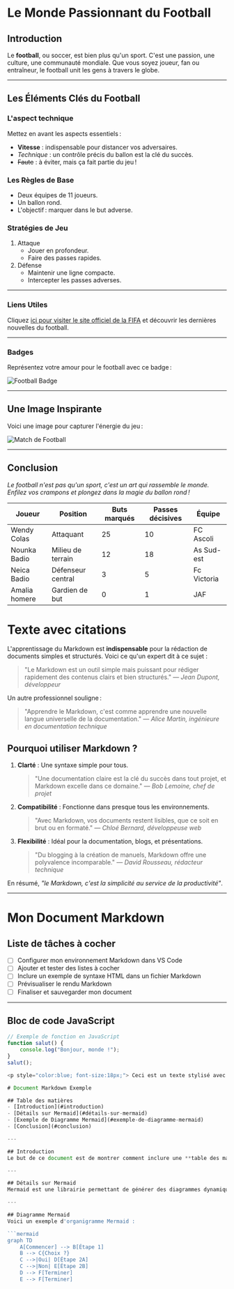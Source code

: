 # Le Monde Passionnant du Football

## Introduction

Le **football**, ou soccer, est bien plus qu'un sport. C'est une passion, une culture, une communauté mondiale. Que vous soyez joueur, fan ou entraîneur, le football unit les gens à travers le globe.

---

## Les Éléments Clés du Football

### L'aspect technique

Mettez en avant les aspects essentiels :

- **Vitesse** : indispensable pour distancer vos adversaires.
- *Technique* : un contrôle précis du ballon est la clé du succès.
- ~~Faute~~ : à éviter, mais ça fait partie du jeu !

### Les Règles de Base

- Deux équipes de 11 joueurs.
- Un ballon rond.
- L'objectif : marquer dans le but adverse.

### Stratégies de Jeu

1. Attaque
   - Jouer en profondeur.
   - Faire des passes rapides.
2. Défense
   - Maintenir une ligne compacte.
   - Intercepter les passes adverses.

---

### Liens Utiles

Cliquez [ici pour visiter le site officiel de la FIFA](https://www.fifa.com) et découvrir les dernières nouvelles du football.

---

### Badges

Représentez votre amour pour le football avec ce badge :

![Football Badge](https://img.shields.io/badge/Football-Passion-red?logo=football)

---

## Une Image Inspirante

Voici une image pour capturer l'énergie du jeu :

![Match de Football](https://via.placeholder.com/400x200.png?text=Le+Jeu+Magnifique)

---

## Conclusion

*Le football n'est pas qu'un sport, c'est un art qui rassemble le monde. Enfilez vos crampons et plongez dans la magie du ballon rond !*

| Joueur         | Position         | Buts marqués | Passes décisives | Équipe           |
|----------------|------------------|--------------|------------------|------------------|
| Wendy Colas    | Attaquant        | 25           | 10               | FC Ascoli        |
| Nounka Badio   | Milieu de terrain| 12           | 18               | As Sud-est       |
| Neica Badio    | Défenseur central| 3            | 5                | Fc Victoria      |
| Amalia homere  | Gardien de but   | 0            | 1                | JAF              |


# Texte avec citations

L'apprentissage du Markdown est **indispensable** pour la rédaction de documents simples et structurés. Voici ce qu'un expert dit à ce sujet :

> "Le Markdown est un outil simple mais puissant pour rédiger rapidement des contenus clairs et bien structurés." — *Jean Dupont, développeur*

Un autre professionnel souligne :

> "Apprendre le Markdown, c'est comme apprendre une nouvelle langue universelle de la documentation." — *Alice Martin, ingénieure en documentation technique*

## Pourquoi utiliser Markdown ?

1. **Clarté** : Une syntaxe simple pour tous.
   > "Une documentation claire est la clé du succès dans tout projet, et Markdown excelle dans ce domaine." — *Bob Lemoine, chef de projet*

2. **Compatibilité** : Fonctionne dans presque tous les environnements.
   > "Avec Markdown, vos documents restent lisibles, que ce soit en brut ou en formaté." — *Chloé Bernard, développeuse web*

3. **Flexibilité** : Idéal pour la documentation, blogs, et présentations.
   > "Du blogging à la création de manuels, Markdown offre une polyvalence incomparable." — *David Rousseau, rédacteur technique*

En résumé, *"le Markdown, c'est la simplicité au service de la productivité"*.

---


# Mon Document Markdown

## Liste de tâches à cocher

- [ ] Configurer mon environnement Markdown dans VS Code
- [ ] Ajouter et tester des listes à cocher
- [ ] Inclure un exemple de syntaxe HTML dans un fichier Markdown
- [ ] Prévisualiser le rendu Markdown
- [ ] Finaliser et sauvegarder mon document

---

## Bloc de code JavaScript

```javascript
// Exemple de fonction en JavaScript
function salut() {
    console.log("Bonjour, monde !");
}
salut();

<p style="color:blue; font-size:18px;"> Ceci est un texte stylisé avec du HTML intégré dans Markdown. </p>

# Document Markdown Exemple

## Table des matières
- [Introduction](#introduction)
- [Détails sur Mermaid](#détails-sur-mermaid)
- [Exemple de Diagramme Mermaid](#exemple-de-diagramme-mermaid)
- [Conclusion](#conclusion)

---

## Introduction
Le but de ce document est de montrer comment inclure une **table des matières** et intégrer un **diagramme Mermaid** dans un fichier Markdown.

---

## Détails sur Mermaid
Mermaid est une librairie permettant de générer des diagrammes dynamiques à l'intérieur de documents Markdown. Elle est utile pour représenter graphiquement des idées comme des organigrammes ou des diagrammes de flux.

---

## Diagramme Mermaid
Voici un exemple d'organigramme Mermaid :

```mermaid
graph TD
    A[Commencer] --> B[Étape 1]
    B --> C{Choix ?}
    C -->|Oui| D[Étape 2A]
    C -->|Non| E[Étape 2B]
    D --> F[Terminer]
    E --> F[Terminer]
